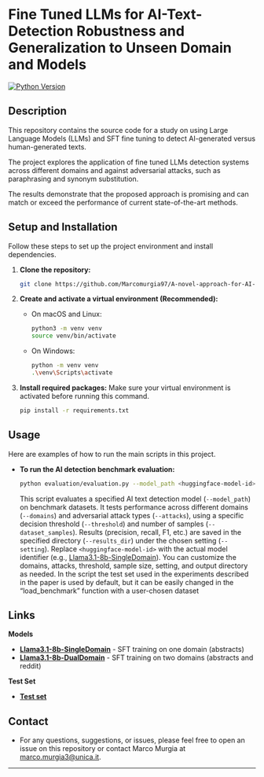 # Fine Tuned LLMs for AI-Text-Detection Robustness and Generalization to Unseen Domain and Models

[![Python Version](https://img.shields.io/badge/python-3.9.13-blue.svg)](https://python.org) <!-- Optional: Add badges like this -->

## Description

This repository contains the source code for a study on using Large Language Models (LLMs) and SFT fine tuning to detect AI-generated versus human-generated texts.

The project explores the application of fine tuned LLMs detection systems across different domains and against adversarial attacks, such as paraphrasing and synonym substitution.

  
The results demonstrate that the proposed approach is promising and can match or exceed the performance of current state-of-the-art methods.
## Setup and Installation

Follow these steps to set up the project environment and install dependencies.

1.  **Clone the repository:**
    ```bash
    git clone https://github.com/Marcomurgia97/A-novel-approach-for-AI-detection-content-based-on-fine-tuned-LLMs.git
    ```

2.  **Create and activate a virtual environment (Recommended):**
    *   On macOS and Linux:
        ```bash
        python3 -m venv venv
        source venv/bin/activate
        ```
    *   On Windows:
        ```bash
        python -m venv venv
        .\venv\Scripts\activate
        ```
3.  **Install required packages:**
    Make sure your virtual environment is activated before running this command.
    ```bash
    pip install -r requirements.txt
    ```

## Usage

Here are examples of how to run the main scripts in this project.

*   **To run the AI detection benchmark evaluation:**
    ```bash
    python evaluation/evaluation.py --model_path <huggingface-model-id> --results_dir results/my_evaluation --domains wiki reddit --attacks none paraphrase --threshold 0.6 --dataset_samples 100 --setting setting_1
    ```
    This script evaluates a specified AI text detection model (`--model_path`) on benchmark datasets. It tests performance across different domains (`--domains`) and adversarial attack types (`--attacks`), using a specific decision threshold (`--threshold`) and number of samples (`--dataset_samples`). Results (precision, recall, F1, etc.) are saved in the specified directory (`--results_dir`) under the chosen setting (`--setting`). Replace `<huggingface-model-id>` with the actual model identifier (e.g., [Llama3.1-8b-SingleDomain](https://huggingface.co/MarcoMurgia97/Llama3.1-8b_SingleDomain)). You can customize the domains, attacks, threshold, sample size, setting, and output directory as needed.
In the script the test set used in the experiments described in the paper is used by default, but it can be easily changed in the “load_benchmark” function with a user-chosen dataset


## Links
**Models**
*   **[Llama3.1-8b-SingleDomain](https://huggingface.co/MarcoMurgia97/Llama3.1-8b_SingleDomain)** - SFT training on one domain (abstracts)
*   **[Llama3.1-8b-DualDomain](https://huggingface.co/MarcoMurgia97/Llama3.1-8b_DualDomain)** - SFT training on two domains (abstracts and reddit)
 
**Test Set**
*   **[Test set](https://huggingface.co/datasets/MarcoMurgia97/test_set_setting_3)** 

## Contact

* For any questions, suggestions, or issues, please feel free to open an issue on this repository or contact Marco Murgia at marco.murgia3@unica.it.

---
